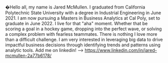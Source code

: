 �Hello all, my name is Jared McMullen. I graduated from California Polytechnic State University with a degree in Industrial Engineering in June 2021. I am now pursuing a Masters in Business Analytics at Cal Poly, set to graduate in June 2022. I live for that "aha" moment. Whether that be scoring a goal in a hockey game, dropping into the perfect wave, or solving a complex problem with fearless teammates. There is nothing I love more than a difficult challenge. I am very interested in leveraging big data to drive impactful business decisions through identifying trends and patterns using analytic tools. 
Add me on linkedin! --> https://www.linkedin.com/in/jared-mcmullen-2a77b6178/
<!---
jaredmcmullen/jaredmcmullen is a ✨ special ✨ repository because its `README.md` (this file) appears on your GitHub profile.
You can click the Preview link to take a look at your changes.
--->
